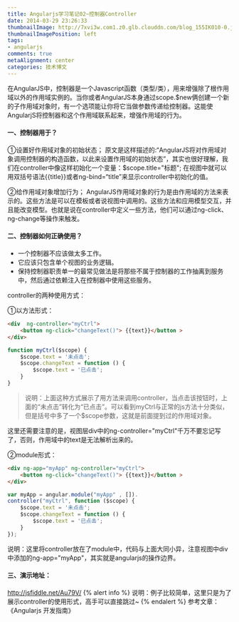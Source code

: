 ```yaml
---
title: Angularjs学习笔记02~控制器Controller
date: 2014-03-29 23:26:33
thumbnailImage: http://7xvi3w.com1.z0.glb.clouddn.com/blog_155IK010-0.jpg
thumbnailImagePosition: left
tags: 
- angularjs
comments: true
metaAlignment: center
categories: 技术博文
---
```

在AngularJS中，控制器是一个Javascript函数（类型/类），用来增强除了根作用域以外的作用域实例的。当你或者AngularJS本身通过scope.$new俩创建一个新的子作用域对象时，有一个选项能让你将它当做参数传递给控制器。这能使AngularjS将控制器和这个作用域联系起来，增强作用域的行为。
<!-- more -->
#### 一、控制器用于？
①设置好作用域对象的初始状态；
原文是这样描述的:“AngularJS将对作用域对象调用控制器的构造函数，以此来设置作用域的初始状态”，其实也很好理解，我们在controller中像这样初始化一个变量：$scope.title="标题";
在视图中就可以用双括号语法{{title}}或者ng-bind=“title”来显示controller中初始化的值。

②给作用域对象增加行为；
AngularJS作用域对象的行为是由作用域的方法来表示的。这些方法是可以在模板或者说视图中调用的。这些方法和应用模型交互，并且能改变模型。也就是说在controller中定义一些方法，他们可以通过ng-click、ng-change等操作来触发。

#### 二、控制器如何正确使用？

- 一个控制器不应该做太多工作。
- 它应该只包含单个视图的业务逻辑。
- 保持控制器职责单一的最常见做法是将那些不属于控制器的工作抽离到服务中，然后通过依赖注入在控制器中使用这些服务。


controller的两种使用方式：

①以方法形式：
```html
<div  ng-controller="myCtrl">
    <button ng-click="changeText()"> {{text}}</button >
</div>
```

```javascript
function myCtrl($scope) {
    $scope.text = '未点击';
    $scope.changeText = function () {
        $scope.text = '已点击';
    }
}
```

> 说明：上面这种方式展示了用方法来调用controller，当点击该按钮时，上面的“未点击”转化为“已点击”。可以看到myCtrl与正常的js方法十分类似，但是括号中多了一个$scope参数，这就是前面提到过的作用域对象。

这里还需要注意的是，视图层div中的ng-controller="myCtrl"千万不要忘记写了，否则，作用域中的text是无法解析出来的。

②module形式：
```html
<div ng-app="myApp" ng-controller="myCtrl">
    <button ng-click="changeText()"> {{text}}</button >
</div>
```

```javascript
var myApp = angular.module("myApp" , []).
controller("myCtrl", function ($scope) {
    $scope.text = '未点击';
    $scope.changeText = function () {
        $scope.text = '已点击';
    }
});
```

说明：这里将controller放在了module中，代码与上面大同小异，注意视图中div中添加的ng-app="myApp"，其实就是angularjs的操作边界。

#### 三、演示地址：
http://jsfiddle.net/Au79V/
{% alert info %}
说明：例子比较简单，这里只是为了展示controller的使用形式，高手可以直接跳过~
{% endalert %}
参考文章：
《Angularjs 开发指南》














